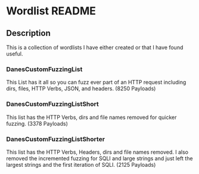 # Wordlist README

## Description

This is a collection of wordlists I have either created or that I have found useful.

### DanesCustomFuzzingList

This List has it all so you can fuzz ever part of an HTTP request including dirs, files, HTTP Verbs, JSON, and headers. (8250 Payloads)

### DanesCustomFuzzingListShort

This list has the HTTP Verbs, dirs and file names removed for quicker fuzzing. (3378 Payloads)

### DanesCustomFuzzingListShorter

This list has the HTTP Verbs, Headers, dirs and file names removed. I also removed the incremented fuzzing for SQLI and large strings and just left the largest strings and the first iteration of SQLI. (2125 Payloads)
